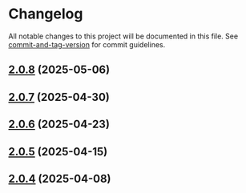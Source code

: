 # Changelog

All notable changes to this project will be documented in this file. See [commit-and-tag-version](https://github.com/absolute-version/commit-and-tag-version) for commit guidelines.

## [2.0.8](https://github.com/surveyjs/survey-creator/compare/v2.0.7...v2.0.8) (2025-05-06)

## [2.0.7](https://github.com/surveyjs/survey-creator/compare/v2.0.6...v2.0.7) (2025-04-30)

## [2.0.6](https://github.com/surveyjs/survey-creator/compare/v2.0.5...v2.0.6) (2025-04-23)

## [2.0.5](https://github.com/surveyjs/survey-creator/compare/v2.0.4...v2.0.5) (2025-04-15)

## [2.0.4](https://github.com/surveyjs/survey-creator/compare/v2.0.2...v2.0.4) (2025-04-08)
